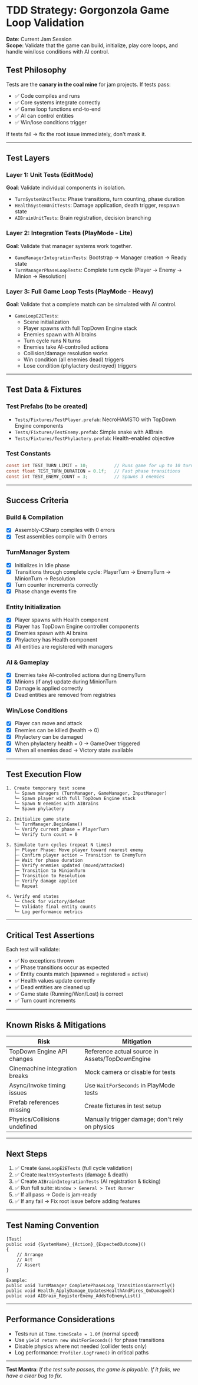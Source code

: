 # TDD Strategy: Gorgonzola Game Loop Validation

**Date**: Current Jam Session  
**Scope**: Validate that the game can build, initialize, play core loops, and handle win/lose conditions with AI control.

## Test Philosophy

Tests are the **canary in the coal mine** for jam projects. If tests pass:
- ✅ Code compiles and runs
- ✅ Core systems integrate correctly
- ✅ Game loop functions end-to-end
- ✅ AI can control entities
- ✅ Win/lose conditions trigger

If tests fail → fix the root issue immediately, don't mask it.

---

## Test Layers

### Layer 1: Unit Tests (EditMode)
**Goal**: Validate individual components in isolation.

- `TurnSystemUnitTests`: Phase transitions, turn counting, phase duration
- `HealthSystemUnitTests`: Damage application, death trigger, respawn state
- `AIBrainUnitTests`: Brain registration, decision branching

### Layer 2: Integration Tests (PlayMode - Lite)
**Goal**: Validate that manager systems work together.

- `GameManagerIntegrationTests`: Bootstrap → Manager creation → Ready state
- `TurnManagerPhaseLoopTests`: Complete turn cycle (Player → Enemy → Minion → Resolution)

### Layer 3: Full Game Loop Tests (PlayMode - Heavy)
**Goal**: Validate that a complete match can be simulated with AI control.

- `GameLoopE2ETests`: 
  - Scene initialization
  - Player spawns with full TopDown Engine stack
  - Enemies spawn with AI brains
  - Turn cycle runs N turns
  - Enemies take AI-controlled actions
  - Collision/damage resolution works
  - Win condition (all enemies dead) triggers
  - Lose condition (phylactery destroyed) triggers

---

## Test Data & Fixtures

### Test Prefabs (to be created)
- `Tests/Fixtures/TestPlayer.prefab`: NecroHAMSTO with TopDown Engine components
- `Tests/Fixtures/TestEnemy.prefab`: Simple snake with AIBrain
- `Tests/Fixtures/TestPhylactery.prefab`: Health-enabled objective

### Test Constants
```csharp
const int TEST_TURN_LIMIT = 10;          // Runs game for up to 10 turns
const float TEST_TURN_DURATION = 0.1f;   // Fast phase transitions
const int TEST_ENEMY_COUNT = 3;          // Spawns 3 enemies
```

---

## Success Criteria

### Build & Compilation
- [x] Assembly-CSharp compiles with 0 errors
- [x] Test assemblies compile with 0 errors

### TurnManager System
- [x] Initializes in Idle phase
- [x] Transitions through complete cycle: PlayerTurn → EnemyTurn → MinionTurn → Resolution
- [x] Turn counter increments correctly
- [x] Phase change events fire

### Entity Initialization
- [x] Player spawns with Health component
- [x] Player has TopDown Engine controller components
- [x] Enemies spawn with AI brains
- [x] Phylactery has Health component
- [x] All entities are registered with managers

### AI & Gameplay
- [x] Enemies take AI-controlled actions during EnemyTurn
- [x] Minions (if any) update during MinionTurn
- [x] Damage is applied correctly
- [x] Dead entities are removed from registries

### Win/Lose Conditions
- [x] Player can move and attack
- [x] Enemies can be killed (health → 0)
- [x] Phylactery can be damaged
- [x] When phylactery health = 0 → GameOver triggered
- [x] When all enemies dead → Victory state available

---

## Test Execution Flow

```
1. Create temporary test scene
   └─ Spawn managers (TurnManager, GameManager, InputManager)
   └─ Spawn player with full TopDown Engine stack
   └─ Spawn N enemies with AIBrains
   └─ Spawn phylactery

2. Initialize game state
   └─ TurnManager.BeginGame()
   └─ Verify current phase = PlayerTurn
   └─ Verify turn count = 0

3. Simulate turn cycles (repeat N times)
   ├─ Player Phase: Move player toward nearest enemy
   ├─ Confirm player action → Transition to EnemyTurn
   ├─ Wait for phase duration
   ├─ Verify enemies updated (moved/attacked)
   ├─ Transition to MinionTurn
   ├─ Transition to Resolution
   ├─ Verify damage applied
   └─ Repeat

4. Verify end states
   └─ Check for victory/defeat
   └─ Validate final entity counts
   └─ Log performance metrics
```

---

## Critical Test Assertions

Each test will validate:
- ✅ No exceptions thrown
- ✅ Phase transitions occur as expected
- ✅ Entity counts match (spawned = registered = active)
- ✅ Health values update correctly
- ✅ Dead entities are cleaned up
- ✅ Game state (Running/Won/Lost) is correct
- ✅ Turn count increments

---

## Known Risks & Mitigations

| Risk | Mitigation |
|------|-----------|
| TopDown Engine API changes | Reference actual source in Assets/TopDownEngine |
| Cinemachine integration breaks | Mock camera or disable for tests |
| Async/Invoke timing issues | Use `WaitForSeconds` in PlayMode tests |
| Prefab references missing | Create fixtures in test setup |
| Physics/Collisions undefined | Manually trigger damage; don't rely on physics |

---

## Next Steps

1. ✅ Create `GameLoopE2ETests` (full cycle validation)
2. ✅ Create `HealthSystemTests` (damage & death)
3. ✅ Create `AIBrainIntegrationTests` (AI registration & ticking)
4. ✅ Run full suite: `Window > General > Test Runner`
5. ✅ If all pass → Code is jam-ready
6. ✅ If any fail → Fix root issue before adding features

---

## Test Naming Convention

```
[Test]
public void {SystemName}_{Action}_{ExpectedOutcome}()
{
    // Arrange
    // Act
    // Assert
}

Example:
public void TurnManager_CompletePhaseLoop_TransitionsCorrectly()
public void Health_ApplyDamage_UpdatesHealthAndFires_OnDamaged()
public void AIBrain_RegisterEnemy_AddsToEnemyList()
```

---

## Performance Considerations

- Tests run at `Time.timeScale = 1.0f` (normal speed)
- Use `yield return new WaitForSeconds()` for phase transitions
- Disable physics where not needed (collider tests only)
- Log performance: `Profiler.LogFrame()` in critical paths

---

**Test Mantra**: *If the test suite passes, the game is playable. If it fails, we have a clear bug to fix.*